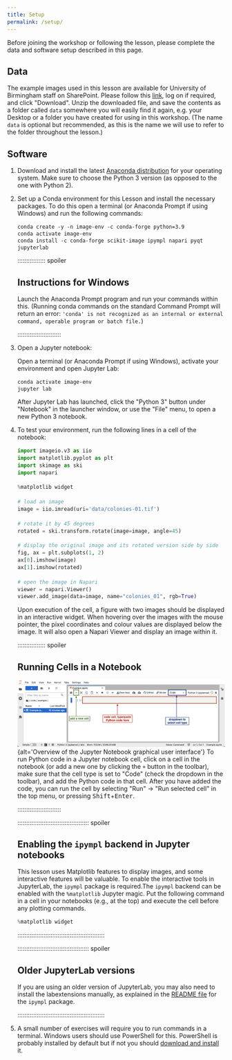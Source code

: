 ```yaml
---
title: Setup
permalink: /setup/
---
```


Before joining the workshop or following the lesson, please complete the data and software setup
described in this page.

## Data

The example images used in this lesson are available for University of Birmingham staff on SharePoint.
Please follow this [link](https://bham.sharepoint.com/sites/AdvancedResearchComputing-Department/_layouts/15/guestaccess.aspx?share=Eh38JNN264JBv0krIXjdgBcB3bIYFedVU2jRR1hjIQM1pw&e=es0Hsf), 
log on if required, and click "Download".
Unzip the downloaded file, and save the contents as a folder called `data` somewhere you will easily
find it again,
e.g. your Desktop or a folder you have created for using in this workshop.
(The name `data` is optional but recommended, as this is the name we will use to refer to the folder
throughout the lesson.)

## Software

1. Download and install the latest [Anaconda
   distribution](https://www.anaconda.com/download/) for your
   operating system. Make sure to choose the Python 3 version (as
   opposed to the one with Python 2).
2. Set up a Conda environment for this Lesson and install the
   necessary packages. To do this open a terminal (or Anaconda Prompt if using Windows)
   and run the following commands:

   ```shell
   conda create -y -n image-env -c conda-forge python=3.9
   conda activate image-env
   conda install -c conda-forge scikit-image ipympl napari pyqt jupyterlab
   ```
  
   ::::::::::::::::  spoiler

   ## Instructions for Windows

   Launch the Anaconda Prompt program and run your commands within this.
   (Running conda commands on the standard Command Prompt will return an error:
   `'conda' is not recognized as an internal or external command, operable program or batch file.`)

   :::::::::::::::::::::::::

3. Open a Jupyter notebook:
   
   Open a terminal (or Anaconda Prompt if using Windows), activate your environment and open Jupyter Lab:

   ```shell
   conda activate image-env
   jupyter lab
   ```
   After Jupyter Lab has launched, click the "Python 3" button under "Notebook" in the launcher
   window, or use the "File" menu, to open a new Python 3 notebook.

4. To test your environment, run the following lines in a cell of the notebook:

    ```python
    import imageio.v3 as iio
    import matplotlib.pyplot as plt
    import skimage as ski
    import napari

    %matplotlib widget

    # load an image
    image = iio.imread(uri='data/colonies-01.tif')

    # rotate it by 45 degrees
    rotated = ski.transform.rotate(image=image, angle=45)

    # display the original image and its rotated version side by side
    fig, ax = plt.subplots(1, 2)
    ax[0].imshow(image)
    ax[1].imshow(rotated)

    # open the image in Napari
    viewer = napari.Viewer()
    viewer.add_image(data=image, name="colonies_01", rgb=True)
    ```

   Upon execution of the cell, a figure with two images should be displayed in an interactive
   widget. When hovering over the images with the mouse pointer, the pixel coordinates and colour
   values are displayed below the image. It will also open a Napari Viewer and display an image
   within it.

   ::::::::::::::::  spoiler

   ## Running Cells in a Notebook

   ![](fig/jupyter_overview.png){alt='Overview of the Jupyter Notebook graphical user interface'}
   To run Python code in a Jupyter notebook cell, click on a cell in the notebook
   (or add a new one by clicking the `+` button in the toolbar),
   make sure that the cell type is set to "Code" (check the dropdown in the toolbar),
   and add the Python code in that cell.
   After you have added the code,
   you can run the cell by selecting "Run" -> "Run selected cell" in the top menu,
   or pressing <kbd>Shift</kbd>\+<kbd>Enter</kbd>.

   :::::::::::::::::::::::::
   
   :::::::::::::::::::::::::::::::::::::::::  spoiler

   ## Enabling the `ipympl` backend in Jupyter notebooks

   This lesson uses Matplotlib features to display images, and some
   interactive features will be valuable. To enable the interactive
   tools in JupyterLab, the `ipympl` package is required.The `ipympl` backend can be enabled with
   the `%matplotlib` Jupyter
   magic. Put the following command in a cell in your notebooks
   (e.g., at the top) and execute the cell before any plotting commands.

   ```python
   %matplotlib widget
   ```

   ::::::::::::::::::::::::::::::::::::::::::::::::::

   :::::::::::::::::::::::::::::::::::::::::  spoiler

   ## Older JupyterLab versions

   If you are using an older version of JupyterLab, you may also need
   to install the labextensions manually, as explained in the [README
   file](https://github.com/matplotlib/ipympl#readme) for the `ipympl`
   package.

   ::::::::::::::::::::::::::::::::::::::::::::::::::
   
6. A small number of exercises will require you to run commands in a terminal. Windows users should
   use PowerShell for this. PowerShell is probably installed by default but if not you
   should [download and install](https://apps.microsoft.com/detail/9MZ1SNWT0N5D?hl=en-eg&gl=EG) it.

[figshare-data]: https://figshare.com/articles/dataset/Data_Carpentry_Image_Processing_Data_beta_/19260677
